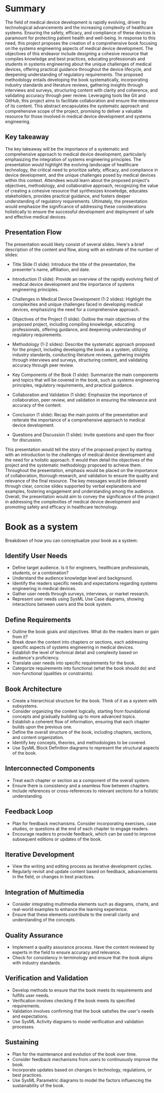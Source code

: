 # Summary

The field of medical device development is rapidly evolving, driven by technological advancements and the increasing complexity of healthcare systems. Ensuring the safety, efficacy, and compliance of these devices is paramount for protecting patient health and well-being. In response to this need, this project proposes the creation of a comprehensive book focusing on the systems engineering aspects of medical device development. The objectives of this endeavor include designing a cohesive resource that compiles knowledge and best practices, educating professionals and students in systems engineering about the unique challenges of medical devices, offering practical guidance throughout the device lifecycle, and deepening understanding of regulatory requirements. The proposed methodology entails developing the book systematically, incorporating industry standards and literature reviews, gathering insights through interviews and surveys, structuring content with clarity and coherence, and validating accuracy through peer review. Leveraging tools like Git and GitHub, this project aims to facilitate collaboration and ensure the relevance of its content. This abstract encapsulates the systematic approach and comprehensive scope of the project, promising to deliver a valuable resource for those involved in medical device development and systems engineering.

## Key takeaway

The key takeaway will be the importance of a systematic and comprehensive approach to medical device development, particularly emphasizing the integration of systems engineering principles. The presentation would highlight the evolving landscape of healthcare technology, the critical need to prioritize safety, efficacy, and compliance in device development, and the unique challenges posed by medical devices within this context. Attendees would learn about the proposed project's objectives, methodology, and collaborative approach, recognizing the value of creating a cohesive resource that synthesizes knowledge, educates stakeholders, provides practical guidance, and fosters deeper understanding of regulatory requirements. Ultimately, the presentation would emphasize the significance of addressing these considerations holistically to ensure the successful development and deployment of safe and effective medical devices.


## Presentation Flow

The presentation would likely consist of several slides. Here's a brief description of the content and flow, along with an estimate of the number of slides:

- Title Slide (1 slide): Introduce the title of the presentation, the presenter's name, affiliation, and date.

- Introduction (1 slide): Provide an overview of the rapidly evolving field of medical device development and the importance of systems engineering principles.

- Challenges in Medical Device Development (1-2 slides): Highlight the complexities and unique challenges faced in developing medical devices, emphasizing the need for a comprehensive approach.

- Objectives of the Project (1 slide): Outline the main objectives of the proposed project, including compiling knowledge, educating professionals, offering guidance, and deepening understanding of regulatory requirements.

- Methodology (1-2 slides): Describe the systematic approach proposed for the project, including developing the book as a system, utilizing industry standards, conducting literature reviews, gathering insights through interviews and surveys, structuring content, and validating accuracy through peer review.

- Key Components of the Book (1 slide): Summarize the main components and topics that will be covered in the book, such as systems engineering principles, regulatory requirements, and practical guidance.

- Collaboration and Validation (1 slide): Emphasize the importance of collaboration, peer review, and validation in ensuring the relevance and accuracy of the content.

- Conclusion (1 slide): Recap the main points of the presentation and reiterate the importance of a comprehensive approach to medical device development.

- Questions and Discussion (1 slide): Invite questions and open the floor for discussion.

This presentation would tell the story of the proposed project by starting with an introduction to the challenges of medical device development and the need for a holistic approach. It would then detail the objectives of the project and the systematic methodology proposed to achieve them. Throughout the presentation, emphasis would be placed on the importance of collaboration, thorough research, and validation to ensure the quality and relevance of the final resource. The key messages would be delivered through clear, concise slides supported by verbal explanations and examples, fostering engagement and understanding among the audience. Overall, the presentation would aim to convey the significance of the project in addressing the complexities of medical device development and promoting safety and efficacy in healthcare technology.


# Book as a system

Breakdown of how you can conceptualize your book as a system:

## Identify User Needs

- Define target audience. Is it for engineers, healthcare professionals, students, or a combination?
- Understand the audience knowledge level and background.
- Identify the readers specific needs and expectations regarding systems engineering in medical devices.
- Gather user needs through surveys, interviews, or market research.
- Represent user needs using SysML Use Case diagrams, showing interactions between users and the book system.

## Define Requirements

- Outline the book goals and objectives. What do the readers learn or gain from it?
- Break down the content into chapters or sections, each addressing specific aspects of systems engineering in medical devices.
- Establish the level of technical detail and complexity based on audience's proficiency.
- Translate user needs into specific requirements for the book.
- Categorize requirements into functional (what the book should do) and non-functional (qualities or constraints).

## Book Architecture

- Create a hierarchical structure for the book. Think of it as a system with subsystems.
- Consider organizing the content logically, starting from foundational concepts and gradually building up to more advanced topics.
- Establish a coherent flow of information, ensuring that each chapter builds upon the previous one.
- Define the overall structure of the book, including chapters, sections, and content organization.
- Identify key concepts, theories, and methodologies to be covered.
- Use SysML Block Definition diagrams to represent the structural aspects of the book.

## Interconnected Components

- Treat each chapter or section as a component of the overall system.
- Ensure there is consistency and a seamless flow between chapters.
- Include references or cross-references to relevant sections for a holistic understanding.

## Feedback Loop

- Plan for feedback mechanisms. Consider incorporating exercises, case studies, or questions at the end of each chapter to engage readers.
- Encourage readers to provide feedback, which can be used to improve subsequent editions or updates of the book.

## Iterative Development

- View the writing and editing process as iterative development cycles.
- Regularly revisit and update content based on feedback, advancements in the field, or changes in best practices.

## Integration of Multimedia

- Consider integrating multimedia elements such as diagrams, charts, and real-world examples to enhance the learning experience.
- Ensure that these elements contribute to the overall clarity and understanding of the concepts.

## Quality Assurance

- Implement a quality assurance process. Have the content reviewed by experts in the field to ensure accuracy and relevance.
- Check for consistency in terminology and ensure that the book aligns with industry standards.

## Verification and Validation

- Develop methods to ensure that the book meets its requirements and fulfills user needs.
- Verification involves checking if the book meets its specified requirements.
- Validation involves confirming that the book satisfies the user's needs and expectations.
- Use SysML Activity diagrams to model verification and validation processes.

## Sustaining

- Plan for the maintenance and evolution of the book over time.
- Consider feedback mechanisms from users to continuously improve the book.
- Incorporate updates based on changes in technology, regulations, or best practices.
- Use SysML Parametric diagrams to model the factors influencing the sustainability of the book.
